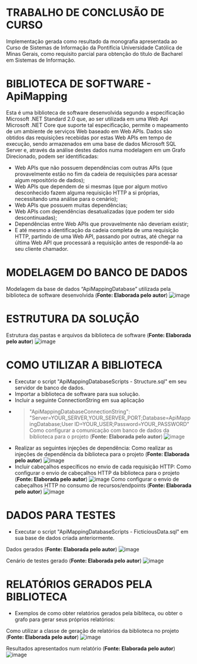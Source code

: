 # TRABALHO DE CONCLUSÃO DE CURSO
Implementação gerada como resultado da monografia apresentada ao Curso de Sistemas de Informação da Pontifícia Universidade Católica de Minas Gerais, como requisito parcial para obtenção do título de Bacharel em Sistemas de Informação.

# BIBLIOTECA DE SOFTWARE - ApiMapping
Esta é uma biblioteca de software desenvolvida segundo a especificação Microsoft .NET Standard 2.0 que, ao ser utilizada em uma Web Api Microsoft .NET Core que suporte tal especificação, permite o mapeamento de um ambiente de serviços Web baseado em Web APIs. 
Dados são obtidos das requisições recebidas por estas Web APIs em tempo de execução, sendo armazenados em uma base de dados Microsoft SQL Server e, através da análise destes dados numa modelagem em um Grafo Direcionado, podem ser identificadas: 
- Web APIs que não possuem dependências com outras APIs (que provavelmente estão no fim da cadeia de requisições para acessar algum repositório de dados);
- Web APIs que dependem de si mesmas (que por algum motivo desconhecido fazem alguma requisição HTTP a si próprias, necessitando uma análise para o cenário);
- Web APIs que possuem muitas dependências;
- Web APIs com dependências desatualizadas (que podem ter sido descontinuadas);
- Dependências entre Web APIs que provavelmente não deveriam existir;
- E até mesmo a identificação da cadeia completa de uma requisição HTTP, partindo de uma Web API, passando por outras, até chegar na última Web API que processará a requisição antes de respondê-la ao seu cliente chamador.

# MODELAGEM DO BANCO DE DADOS
Modelagem da base de dados “ApiMappingDatabase” utilizada pela biblioteca de software desenvolvida (**Fonte: Elaborada pelo autor**)
![image](https://user-images.githubusercontent.com/13300754/143625970-187dc608-f0ec-4f72-831a-caee534b9d84.png)

# ESTRUTURA DA SOLUÇÃO
Estrutura das pastas e arquivos da biblioteca de software (**Fonte: Elaborada pelo autor**)
![image](https://user-images.githubusercontent.com/13300754/143626067-439fefd8-1dbf-4d80-90c8-cfd1e796f7cc.png)

# COMO UTILIZAR A BIBLIOTECA
- Executar o script "ApiMappingDatabaseScripts - Structure.sql" em seu servidor de banco de dados.
- Importar a biblioteca de software para sua solução.
- Incluir a seguinte ConnectionString em sua aplicação
- > "ApiMappingDatabaseConnectionString": "Server=YOUR_SERVER,YOUR_SERVER_PORT;Database=ApiMappingDatabase;User ID=YOUR_USER;Password=YOUR_PASSWORD"
Como configurar a comunicação com banco de dados da biblioteca para o projeto (**Fonte: Elaborada pelo autor**)
![image](https://user-images.githubusercontent.com/13300754/143626733-6a256811-a7fa-4ded-9c2f-3fb26db00ba8.png)
- Realizar as seguintes injeções de dependência:
Como realizar as injeções de dependência da biblioteca para o projeto (**Fonte: Elaborada pelo autor**)
![image](https://user-images.githubusercontent.com/13300754/143626290-c02b5d25-0dc2-4c1f-96a9-e64188a584ac.png)
- Incluir cabeçalhos específicos no envio de cada requisição HTTP:
Como configurar o envio de cabeçalhos HTTP da biblioteca para o projeto (**Fonte: Elaborada pelo autor**)
![image](https://user-images.githubusercontent.com/13300754/143626659-9e4ea630-38c4-4cd2-8fd6-a6dc520e9a77.png)
Como configurar o envio de cabeçalhos HTTP no consumo de recursos/endpoints (**Fonte: Elaborada pelo autor**)
![image](https://user-images.githubusercontent.com/13300754/143626692-f2426ea5-b742-44e2-bebe-b550dda55a18.png)

# DADOS PARA TESTES
- Executar o script "ApiMappingDatabaseScripts - FicticiousData.sql" em sua base de dados criada anteriormente.

Dados gerados (**Fonte: Elaborada pelo autor**)
![image](https://user-images.githubusercontent.com/13300754/143626889-aab41bea-9a02-4076-9a50-932fd3ffb845.png)

Cenário de testes gerado (**Fonte: Elaborada pelo autor**)
![image](https://user-images.githubusercontent.com/13300754/143627140-d08bec08-3c0c-46d8-bb2c-36cb941d820a.png)

# RELATÓRIOS GERADOS PELA BIBLIOTECA
- Exemplos de como obter relatórios gerados pela bibliteca, ou obter o grafo para gerar seus próprios relatórios:

Como utilizar a classe de geração de relatórios da biblioteca no projeto (**Fonte: Elaborada pelo autor**)
![image](https://user-images.githubusercontent.com/13300754/143626955-a718cc26-bdf7-474d-8331-8488b6c92a36.png)

Resultados apresentados num relatório (**Fonte: Elaborada pelo autor**)
![image](https://user-images.githubusercontent.com/13300754/143626861-110fb3b8-2bcc-4762-958c-bcaf017118e6.png)


